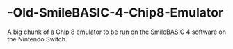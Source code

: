 # -Old-SmileBASIC-4-Chip8-Emulator
A big chunk of a Chip 8 emulator to be run on the SmileBASIC 4 software on the Nintendo Switch.
